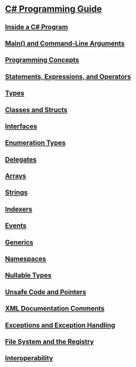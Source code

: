 # [C# Programming Guide](index.md)
## [Inside a C# Program](inside-a-program/)
## [Main() and Command-Line Arguments](main-and-command-args/)
## [Programming Concepts](concepts/)
## [Statements, Expressions, and Operators](statements-expressions-operators/)
## [Types](types/)
## [Classes and Structs](classes-and-structs/)
## [Interfaces](interfaces/)
## [Enumeration Types](enumeration-types.md)
## [Delegates](delegates/index.md)
## [Arrays](arrays/)
## [Strings](strings/)
## [Indexers](indexers/)
## [Events](events/)
## [Generics](generics/)
## [Namespaces](namespaces/)
## [Nullable Types](nullable-types/)
## [Unsafe Code and Pointers](unsafe-code-pointers/)
## [XML Documentation Comments](xmldoc/)
## [Exceptions and Exception Handling](exceptions/)
## [File System and the Registry](file-system/)
## [Interoperability](interop/)
